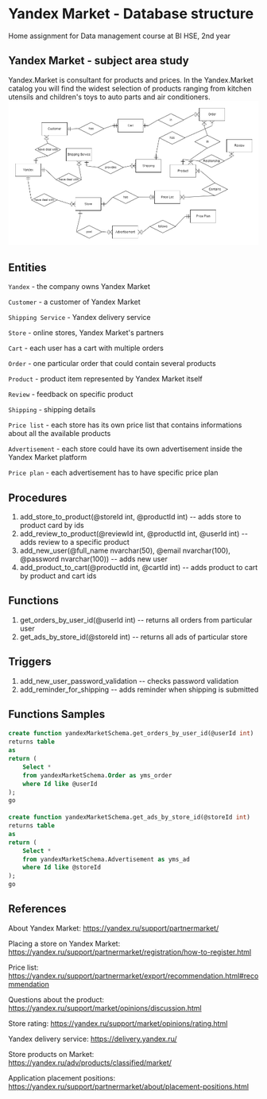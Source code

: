 # Yandex Market - Database structure
Home assignment for Data management course at BI HSE, 2nd year
## Yandex Market - subject area study
Yandex.Market is consultant for products and prices. In the Yandex.Market catalog you will find the widest selection of products ranging from kitchen utensils and children's toys to auto parts and air conditioners.
![yandex_market_diagram](https://github.com/AndreyVolkovBI/SQL_Projects/blob/master/yandex_market_diagram.png)
## Entities
`Yandex` - the company owns Yandex Market

`Customer` - a customer of Yandex Market

`Shipping Service` - Yandex delivery service

`Store` - online stores, Yandex Market's partners

`Cart` - each user has a cart with multiple orders

`Order` - one particular order that could contain several products

`Product` - product item represented by Yandex Market itself

`Review` - feedback on specific product

`Shipping` - shipping details

`Price list` - each store has its own price list that contains informations about all the available products

`Advertisement` - each store could have its own advertisement inside the Yandex Market platform

`Price plan` - each advertisement has to have specific price plan

## Procedures
1. add_store_to_product(@storeId int, @productId int)  -- adds store to product card by ids
2. add_review_to_product(@reviewId int, @productId int, @userId int)  -- adds review to a specific product
3. add_new_user(@full_name nvarchar(50), @email nvarchar(100), @password nvarchar(100))  -- adds new user
4. add_product_to_cart(@productId int, @cartId int)  -- adds product to cart by product and cart ids

## Functions
1. get_orders_by_user_id(@userId int)  -- returns all orders from particular user
2. get_ads_by_store_id(@storeId int)  -- returns all ads of particular store

## Triggers
1. add_new_user_password_validation  -- checks password validation
2. add_reminder_for_shipping  -- adds reminder when shipping is submitted


## Functions Samples
```sql
create function yandexMarketSchema.get_orders_by_user_id(@userId int)
returns table
as
return (
	Select *
	from yandexMarketSchema.Order as yms_order
	where Id like @userId
);
go

create function yandexMarketSchema.get_ads_by_store_id(@storeId int)
returns table
as
return (
	Select *
	from yandexMarketSchema.Advertisement as yms_ad
	where Id like @storeId
);
go
```


## References
About Yandex Market: https://yandex.ru/support/partnermarket/

Placing a store on Yandex Market: https://yandex.ru/support/partnermarket/registration/how-to-register.html

Price list: https://yandex.ru/support/partnermarket/export/recommendation.html#recommendation

Questions about the product: https://yandex.ru/support/market/opinions/discussion.html

Store rating: https://yandex.ru/support/market/opinions/rating.html

Yandex delivery service: https://delivery.yandex.ru/

Store products on Market: https://yandex.ru/adv/products/classified/market/

Application placement positions: https://yandex.ru/support/partnermarket/about/placement-positions.html
